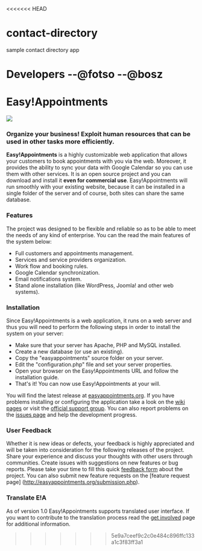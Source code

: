 <<<<<<< HEAD
# contact-directory
sample contact directory app

Developers 
  --@fotso
  --@bosz
=======
Easy!Appointments
================

<img src="https://dl.dropboxusercontent.com/u/27545985/easyappointments/google-code-banner.png">

### Organize your business! Exploit human resources that can be used in other tasks more efficiently.

**Easy!Appointments** is a highly customizable web application that allows your customers to book 
appointments with you via the web. Moreover, it provides the ability to sync your data with 
Google Calendar so you can use them with other services. It is an open source project and you 
can download and install it **even for commercial use**. Easy!Appointments will run smoothly with 
your existing website, because it can be installed in a single folder of the server and of course, 
both sites can share the same database.

### Features
The project was designed to be flexible and reliable so as to be able to meet the needs of any 
kind of enterprise. You can the read the main features of the system below:

* Full customers and appointments management.
* Services and service providers organization.
* Work flow and booking rules.
* Google Calendar synchronization.
* Email notifications system.
* Stand alone installation (like WordPress, Joomla! and other web systems).

### Installation
Since Easy!Appointments is a web application, it runs on a web server and thus you will need to 
perform the following steps in order to install the system on your server:

* Make sure that your server has Apache, PHP and MySQL installed.
* Create a new database (or use an existing).
* Copy the "easyappointments" source folder on your server.
* Edit the "configuration.php" file and set your server properties.
* Open your browser on the Easy!Appointments URL and follow the installation guide.
* That's it! You can now use Easy!Appointments at your will.

You will find the latest release at [easyappointments.org](http://easyappointments.org). If you have problems installing or configuring the application take a look on the [wiki pages](https://github.com/alextselegidis/easyappointments/wiki) or visit the [official support group](https://groups.google.com/forum/#!forum/easy-appointments). You can also report problems on the [issues page](https://github.com/alextselegidis/easyappointments/issues) and help the development progress.

### User Feedback
Whether it is new ideas or defects, your feedback is highly appreciated and will be taken into 
consideration for the following releases of the project. Share your experience and discuss your 
thoughts with other users through communities. Create issues with suggestions on new features or 
bug reports. Please take your time to fill this quick [feedback form](https://docs.google.com/forms/d/15dw1jl7lUgw4q-XXMn13Gx_e8zJxAiyWYMOdqtZqIHU/viewform#start=openform) about the project. You can also submit new feature requests on the [feature request page]
(http://easyappointments.org/submission.php).

### Translate E!A
As of version 1.0 Easy!Appointments supports translated user interface. If you want to contribute to the 
translation process read the [get involved](https://github.com/alextselegidis/easyappointments/wiki/Get-Involved!) page for additional information.
>>>>>>> 5e9a7ceef9c2c0e484c896ffc133a1c3f83ff3a1

